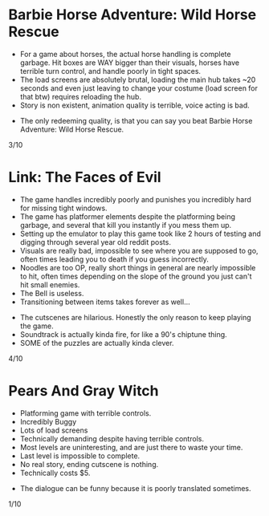 Barbie Horse Adventure: Wild Horse Rescue
=========================================
- For a game about horses, the actual horse handling is complete garbage. Hit
  boxes are WAY bigger than their visuals, horses have terrible turn control,
  and handle poorly in tight spaces.
- The load screens are absolutely brutal, loading the main hub takes ~20 seconds
  and even just leaving to change your costume (load screen for that btw)
  requires reloading the hub.
- Story is non existent, animation quality is terrible, voice acting is bad.
+ The only redeeming quality, is that you can say you beat
  Barbie Horse Adventure: Wild Horse Rescue.

3/10

Link: The Faces of Evil
========================
- The game handles incredibly poorly and punishes you
  incredibly hard for missing tight windows.
- The game has platformer elements despite the platforming
  being garbage, and several that kill you instantly if
  you mess them up.
- Setting up the emulator to play this game took like 2
  hours of testing and digging through several year old
  reddit posts.
- Visuals are really bad, impossible to see where you are
  supposed to go, often times leading you to death if you
  guess incorrectly.
- Noodles are too OP, really short things in general are
  nearly impossible to hit, often times depending on the
  slope of the ground you just can't hit small enemies.
- The Bell is useless.
- Transitioning between items takes forever as well...
+ The cutscenes are hilarious. Honestly the only reason to
  keep playing the game.
+ Soundtrack is actually kinda fire, for like a 90's
  chiptune thing.
+ SOME of the puzzles are actually kinda clever.

4/10

Pears And Gray Witch
=====================
- Platforming game with terrible controls.
- Incredibly Buggy
- Lots of load screens
- Technically demanding despite having terrible controls.
- Most levels are uninteresting, and are just there to waste your time.
- Last level is impossible to complete.
- No real story, ending cutscene is nothing.
- Technically costs $5.
+ The dialogue can be funny because it is poorly translated sometimes.

1/10
